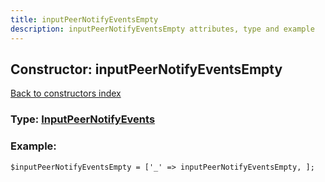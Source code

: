 ```yaml
---
title: inputPeerNotifyEventsEmpty
description: inputPeerNotifyEventsEmpty attributes, type and example
---
```

## Constructor: inputPeerNotifyEventsEmpty  
[Back to constructors index](index.md)






### Type: [InputPeerNotifyEvents](../types/InputPeerNotifyEvents.md)


### Example:

```
$inputPeerNotifyEventsEmpty = ['_' => inputPeerNotifyEventsEmpty, ];
```
